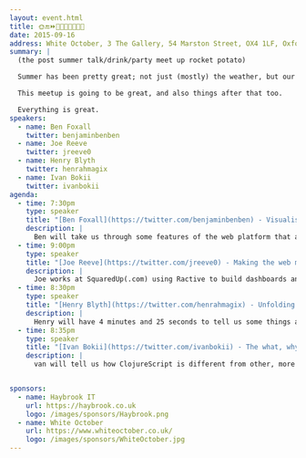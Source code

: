 ```yaml
---
layout: event.html
title: 🌞🔚⏩️📢🍹🎉🍖🆙🚀🍠
date: 2015-09-16
address: White October, 3 The Gallery, 54 Marston Street, OX4 1LF, Oxford
summary: |
  (the post summer talk/drink/party meet up rocket potato)

  Summer has been pretty great; not just (mostly) the weather, but our hack events, evening meetups and p.a.r.t.ies have been all been great.

  This meetup is going to be great, and also things after that too.

  Everything is great.
speakers:
  - name: Ben Foxall
    twitter: benjaminbenben
  - name: Joe Reeve
    twitter: jreeve0
  - name: Henry Blyth
    twitter: henrahmagix
  - name: Ivan Bokii
    twitter: ivanbokii
agenda:
  - time: 7:30pm
    type: speaker
    title: "[Ben Foxall](https://twitter.com/benjaminbenben) - Visualising runkeeper data with html5 apis"
    description: |
      Ben will take us through some features of the web platform that allow us to retreive, process, and visualise data he's collected runkeeper. We'll cover stuff like service workers, indexeddb, canvas, d3, webgl.
  - time: 9:00pm
    type: speaker
    title: "[Joe Reeve](https://twitter.com/jreeve0) - Making the web more better"
    description: |
      Joe works at SquaredUp(.com) using Ractive to build dashboards and improve system administrator's workflows, and he's going to be showing us how we can use Ractive to fix the way we web.
  - time: 8:30pm
    type: speaker
    title: "[Henry Blyth](https://twitter.com/henrahmagix) - Unfolding the Future of Javascript"
    description: |
      Henry will have 4 minutes and 25 seconds to tell us some things about Javascript.
  - time: 8:35pm
    type: speaker
    title: "[Ivan Bokii](https://twitter.com/ivanbokii) - The what, why and how of ClojureScript"
    description: |
      van will tell us how ClojureScript is different from other, more conventional, programming languages and what concepts and features this modern version of LISP has that can help you as a front-end developer to do your job better.


sponsors:
  - name: Haybrook IT
    url: https://haybrook.co.uk
    logo: /images/sponsors/Haybrook.png
  - name: White October
    url: https://www.whiteoctober.co.uk/
    logo: /images/sponsors/WhiteOctober.jpg
---
```

